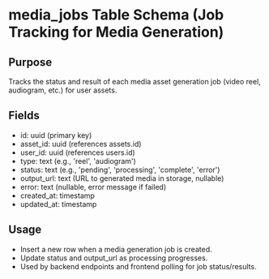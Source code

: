 # media_jobs Table Schema (Job Tracking for Media Generation)

## Purpose
Tracks the status and result of each media asset generation job (video reel, audiogram, etc.) for user assets.

## Fields
- id: uuid (primary key)
- asset_id: uuid (references assets.id)
- user_id: uuid (references users.id)
- type: text (e.g., 'reel', 'audiogram')
- status: text (e.g., 'pending', 'processing', 'complete', 'error')
- output_url: text (URL to generated media in storage, nullable)
- error: text (nullable, error message if failed)
- created_at: timestamp
- updated_at: timestamp

## Usage
- Insert a new row when a media generation job is created.
- Update status and output_url as processing progresses.
- Used by backend endpoints and frontend polling for job status/results. 